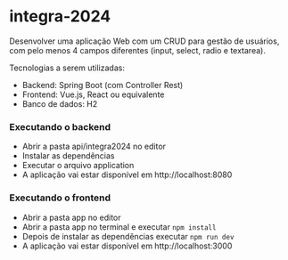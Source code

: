 # integra-2024

Desenvolver uma aplicação Web com um CRUD para gestão de usuários, com pelo menos 4 campos diferentes (input, select, radio e textarea).

Tecnologias a serem utilizadas:
- Backend: Spring Boot (com Controller Rest)
- Frontend: Vue.js, React ou equivalente
- Banco de dados: H2

### Executando o backend
- Abrir a pasta api/integra2024 no editor
- Instalar as dependências
- Executar o arquivo application
- A aplicação vai estar disponível em http://localhost:8080

### Executando o frontend
- Abrir a pasta app no editor
- Abrir a pasta app no terminal e executar `npm install`
- Depois de instalar as dependências executar `npm run dev`
- A aplicação vai estar disponível em http://localhost:3000
